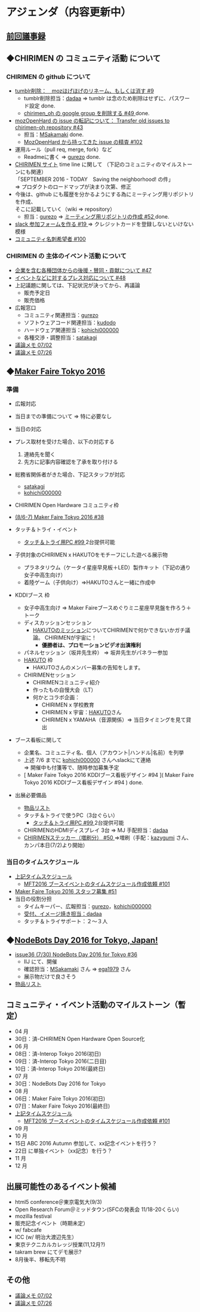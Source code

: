 # アジェンダ（内容更新中）

## [前回議事録](meeting-2016.07.02.md)

## ◆CHIRIMEN の コミュニティ活動 について
### CHIRIMEN の github について
* [ tumblr削除：　mozほげほげのリネーム、もしくは消す #9 ](https://is.gd/Z0D9sc)
  * tumblr削除担当：[dadaa](https://github.com/dadaa)
    => tumblr は念のため削除はせずに、パスワード設定 done.
  * [ chirimen_oh の google group を削除する #49 ](https://is.gd/EL6RbX) done.
* [ mozOpenHard の issue の転記について： Transfer old issues to chirimen-oh repository #43 ](https://is.gd/BSJcUJ)  
  * 担当：[MSakamaki](https://github.com/MSakamaki) done.  
  * [MozOpenHard から持ってきた issue の精査 #102](https://is.gd/MfUX9A)
* 運用ルール（pull req, merge, fork）など
  * Readmeに書く => [gurezo](https://github.com/gurezo) done.
* [CHIRIMEN サイト](https://chirimen.org/) time line に関して
  （下記のコミュニティのマイルストーンにも関連）  
  「SEPTEMBER 2016 - TODAY　Saving the neighborhood! の件」  
   => プロダクトのロードマップが決まり次第、修正
* 今後は、github にも履歴を分かるようにする為にミーティング用リポジトリを作成、  
  そこに記載していく（wiki => repository）
  * 担当：[gurezo](https://github.com/gurezo) => [ ミーティング用リポジトリの作成 #52 ](https://is.gd/FyDLSn) done.
* [ slack 参加フォームを作る #19 ](https://is.gd/5aD5TE)
=> クレジットカードを登録しないといけない模様
* [コミュニティ名刺希望者 #100](https://is.gd/sE9RWz)

### CHIRIMEN の 主体のイベント活動 について
* [ 企業を含む各種団体からの後援・賛同・貢献について #47  ](https://is.gd/y9GQVO)
* [ イベントなどに対するプレス対応について #48  ](https://is.gd/03PdBo)
* 上記議題に関しては、下記状況が決ってから、再議論
  * 販売予定日
  * 販売価格
* 広報窓口
  * コミュニティ関連担当：[gurezo](https://github.com/gurezo)
  * ソフトウェアコード関連担当：[kudodo](https://github.com/kudodo)
  * ハードウェア関連担当：[kohichi000000](https://github.com/kohichi000000)
  * 各種交渉・調整担当：[satakagi](https://github.com/satakagi)
* [議論メモ 07/02](https://public.etherpad-mozilla.org/p/chirimen-20160702)
* [議論メモ 07/26](https://public.etherpad-mozilla.org/p/chirimen-20160726)

## ◆[Maker Faire Tokyo 2016](https://is.gd/NQnLB8)
### 準備
* 広報対応
 * 当日までの準備について => 特に必要なし
 * 当日の対応
  * プレス取材を受けた場合、以下の対応する
    1. 連絡先を聞く
    1. 先方に記事内容確認を了承を取り付ける
 * 総務省関係者がきた場合、下記スタッフが対応
    * [satakagi](https://github.com/satakagi)
    * [kohichi000000](https://github.com/kohichi000000)

* CHIRIMEN Open Hardware コミュニティ枠
 * [ (8/6-7) Maker Faire Tokyo 2016 #38 ](https://is.gd/loOpvE)
 * タッチ＆トライ・イベント
    * [ タッチ＆トライ用PC #99 ](https://is.gd/sghgjy) 2台提供可能
 * 子供対象のCHIRIMEN x HAKUTOをモチーフにした遊べる展示物
    * プラネタリウム（ケータイ星座早見板＋LED）製作キット（下記の通り女子中高生向け）
    * 着陸ゲーム（子供向け）⇒HAKUTOさんと一緒に作成中
* KDDIブース 枠
  * 女子中高生向け ⇒ Maker Faireブースめぐりミニ星座早見盤を作ろう＋トーク
  * ディスカッションセッション
    * [HAKUTOのミッション](https://team-hakuto.jp/mission/index.html)についてCHIRIMENで何かできないかガチ議論。
      CHIRIMENが宇宙に！  
      * **優勝者は、プロモーションビデオ出演権利**
  * パネルセッション（坂井先生枠） => 坂井先生がパネラー参加
  * [HAKUTO](http://team-hakuto.jp/index.html) 枠
    * HAKUTOさんのメンバー募集の告知をします。
  * CHIRIMENセッション
    * CHIRIMENコミュニティ紹介
    * 作ったもの自慢大会（LT）
    * 何かとコラボ企画：
      * CHIRIMEN x 学校教育
      * CHIRIMEN x 宇宙：[HAKUTO](http://team-hakuto.jp/index.html)さん
      * CHIRIMEN x YAMAHA（音源関係）=> 当日タイミングを見て貸出

* ブース看板に関して
  * 企業名、コミュニティ名、個人（アカウント|ハンドル|名前）を列挙
  * 上述 7/6 までに [kohichi000000](https://github.com/kohichi000000) さんへslackにて連絡  
    => 開催中も付箋等で、随時参加募集予定
  * [ Maker Faire Tokyo 2016 KDDIブース看板デザイン #94 ]( Maker Faire Tokyo 2016 KDDIブース看板デザイン #94 ) done.
* 出展必要備品
  * [物品リスト](https://drive.google.com/open?id=1LSzrC3khU7kXq9JtmPM7zOmhGoEiduXVymrK1fIIeS4)
  * タッチ＆トライで使うPC（3台ぐらい）
    * [ タッチ＆トライ用PC #99 ](https://is.gd/sghgjy) 2台提供可能
  * CHIRIMENのHDMIディスプレイ 3台 => MJ 手配担当：[dadaa](https://github.com/dadaa)
  * [ CHIRIMENステッカー（増刷分） #50 ](https://is.gd/03PdBo)=>増刷（手配：[kazygumi](https://github.com/kazygumi) さん、カンパ本日(7/2)より開始）

### 当日のタイムスケジュール
* [上記タイムスケジュール](https://drive.google.com/open?id=18LtwfeaJXBBv7pB382Lsuvljbilr_kkLGk-EdDuuiug)
   * [MFT2016 ブースイベントのタイムスケジュール作成依頼 #101](https://is.gd/LT2hSp)
* [Maker Faire Tokyo 2016 スタッフ募集 #51](https://is.gd/nzAYLT)
* 当日の役割分担
   * タイムキーパー、広報担当：[gurezo](https://github.com/gurezo)，[kohichi000000](https://github.com/kohichi000000)
   * [受付、イメージ焼き担当：dadaa](https://github.com/dadaa)
   * タッチ＆トライサポート：２〜３人

## ◆[NodeBots Day 2016 for Tokyo, Japan!](https://is.gd/eHgYL5)
* [ issue36 (7/30) NodeBots Day 2016 for Tokyo #36 ](https://is.gd/PWuxQ4)
  * IIJ にて、開催
  * 確認担当：[MSakamaki](https://github.com/MSakamaki) さん => [ega1979](https://github.com/orgs/chirimen-oh/people/ega1979) さん
  * 展示物だけで良さそう
* [物品リスト](https://docs.google.com/spreadsheets/d/1B2RFMMvV7UN3BUO-PqMjY-xjI4XWAKjmNARPt62sUGA/edit#gid=0)

## コミュニティ・イベント活動のマイルストーン（暫定）
* 04 月
 * 30日：済-CHIRIMEN Open Hardware Open Source化
* 06 月
 * 08日：済-Interop Tokyo 2016(初日)
 * 09日：済-Interop Tokyo 2016(二日目)
 * 10日：済-Interop Tokyo 2016(最終日)
* 07 月
 * 30日：NodeBots Day 2016 for Tokyo
* 08 月
 * 06日：Maker Faire Tokyo 2016(初日)
 * 07日：Maker Faire Tokyo 2016(最終日)
 * [上記タイムスケジュール](https://drive.google.com/open?id=18LtwfeaJXBBv7pB382Lsuvljbilr_kkLGk-EdDuuiug)
   * [MFT2016 ブースイベントのタイムスケジュール作成依頼 #101](https://is.gd/LT2hSp)
* 09 月
* 10 月
 * 15日 ABC 2016 Autumn 参加して、xx記念イベントを行う？
 * 22日 に単独イベント（xx記念）を行う？
* 11 月
* 12 月

## 出展可能性のあるイベント候補
* html5 conference＠東京電気大(9/3)
* Open Research Forum＠ミッドタウン(SFCの発表会 11/18-20くらい)
* mozilla festival
* 販売記念イベント（時期未定）
* w/ fabcafe
* ICC (w/ 明治大渡辺先生）
* 東京テクニカルカレッジ授業(11,12月?)
* takram brew にてデモ展示?
 * 8月後半、移転先不明

## その他
* [議論メモ 07/02](https://public.etherpad-mozilla.org/p/chirimen-20160702)
* [議論メモ 07/26](https://public.etherpad-mozilla.org/p/chirimen-20160726)
